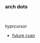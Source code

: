 ### arch dots

<br>

*hyprcursor*

- [future cyan](https://gitlab.com/Pummelfisch/future-cyan-hyprcursor)

<br>
